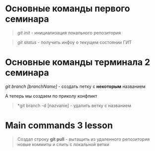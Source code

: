 # Основные команды первого семинара

> *git init* - инициализация локального репозитория

>*git status* - получить инфоу о текущем состоянии ГИТ

# Основные команды терминала 2 семинара

 *git branch [branchName]* - создать петку с **некоторым** названием

 А теперь мы создаем по приколу конфликт
 > *git branch -d [nazvanie] -  удалить ветку с названием
 
# Main commands 3 lesson

> Создал строку
**git pull** - вытащить из удаленного репозитория новые коммиты и слить с локальной ветки
